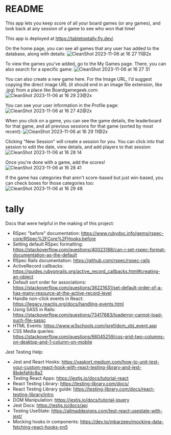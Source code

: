# README

This app lets you keep score of all your board games (or any games), and look back at any session of a game to see who won that time!

This app is deployed at https://tabletoptally.fly.dev/.

On the home page, you can see all games that any user has added to the database, along with details:
![CleanShot 2023-11-06 at 16 27 11@2x](https://github.com/usborn116/tally/assets/64931297/d6127a63-e973-4e96-b717-a1504d52d87d)

To view the games you've added, go to the My Games page. There, you can also search for a specific game:
![CleanShot 2023-11-06 at 16 27 31](https://github.com/usborn116/tally/assets/64931297/d9b2506a-5199-404c-8a28-0e28c2aef0eb)

You can also create a new game here. For the Image URL, I'd suggest copying the direct image URL (it should end in an image file extension, like .jpg) from a place like Boardgamegeek.com:
![CleanShot 2023-11-06 at 16 29 23@2x](https://github.com/usborn116/tally/assets/64931297/ae8e7df8-0410-4bc2-a88e-f0da6f4d6ef4)

You can see your user information in the Profile page:
![CleanShot 2023-11-06 at 16 27 42@2x](https://github.com/usborn116/tally/assets/64931297/4845c8fa-4011-4dbb-932c-ba5850ae81bd)

When you click on a game, you can see the game details, the leaderboard for that game, and all previous sessions for that game (sorted by most recent):
![CleanShot 2023-11-06 at 16 29 11@2x](https://github.com/usborn116/tally/assets/64931297/97584cbf-8358-4ec1-ae00-bc3d77fb4432)

Clicking "New Session" will create a session for you. You can click into that session to edit the date, view details, and add players to that session:
![CleanShot 2023-11-06 at 16 28 14](https://github.com/usborn116/tally/assets/64931297/9082854b-6251-40e7-a063-d2ce950fe5b3)

Once you're done with a game, add the scores!
![CleanShot 2023-11-06 at 16 28 41](https://github.com/usborn116/tally/assets/64931297/ca40ad37-1ab9-4778-90c6-c0eade9f3777)

If the game has categories that aren't score-based but just win-based, you can check boxes for those categories too:
![CleanShot 2023-11-06 at 16 29 48](https://github.com/usborn116/tally/assets/64931297/753c8a22-a166-4360-92e4-e22f8786d6ee)


# tally

Docs that were helpful in the making of this project:

- RSpec "before" documentation: https://www.rubydoc.info/gems/rspec-core/RSpec%2FCore%2FHooks:before
- Setting default RSpec formatting: https://stackoverflow.com/questions/40023188/can-i-set-rspec-format-documentation-as-the-default
- RSpec Rails documentation: https://github.com/rspec/rspec-rails
- ActiveRecord callbacks: https://guides.rubyonrails.org/active_record_callbacks.html#creating-an-object
- Default sort order for associations: https://stackoverflow.com/questions/36221631/set-default-order-of-a-has-many-resource-at-the-active-record-level
- Handle non-click events in React: https://legacy.reactjs.org/docs/handling-events.html
- Using SASS in Rails: https://stackoverflow.com/questions/73417883/loaderror-cannot-load-such-file-sassc
- HTML Events: https://www.w3schools.com/jsref/dom_obj_event.asp
- CSS Media queries: https://stackoverflow.com/questions/66045259/css-grid-two-columns-on-desktop-and-1-column-on-mobile

Jest Testing Help:

- Jest and React Hooks: https://vaskort.medium.com/how-to-unit-test-your-custom-react-hook-with-react-testing-library-and-jest-8bdefafdc8a2
- Testing React Apps: https://jestjs.io/docs/tutorial-react
- React Testing Library: https://testing-library.com/docs/
- React Testing Library guide: https://testing-library.com/docs/react-testing-library/intro
- DOM Manipulation: https://jestjs.io/docs/tutorial-jquery
- Jest Docs: https://jestjs.io/docs/api
- Testing UseState: https://allmaddesigns.com/test-react-usestate-with-jest/
- Mocking hooks in components: https://dev.to/mbarzeev/mocking-data-fetching-react-hooks-nn5
